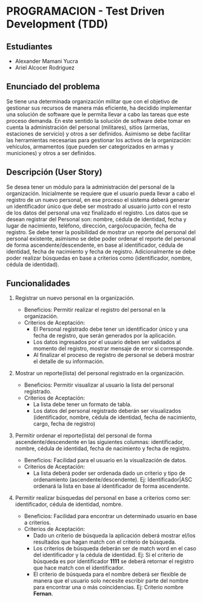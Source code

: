 # PROGRAMACION - Test Driven Development (TDD)

## Estudiantes
  * Alexander Mamani Yucra
  * Ariel Alcocer Rodriguez

## Enunciado del problema
 Se tiene una determinada organización militar que con el objetivo de gestionar sus recursos de manera más eficiente, ha 
 decidido implementar una solución de software que le permita llevar a cabo las tareas que este proceso demanda. 
 En este sentido la solución de software debe tomar en cuenta la administración del personal (militares), sitios (armerías, 
 estaciones de servicio) y otros a ser definidos. Asimismo se debe facilitar las herramientas necesarias para gestionar 
 los activos de la organización: vehículos, armamentos (que pueden ser categorizados en armas y municiones) y otros a ser 
 definidos.

## Descripción (User Story)
 Se desea tener un módulo para la administración del personal de la organización. Inicialmente se requiere que el usuario 
 pueda llevar a cabo el registro de un nuevo personal, en ese proceso el sistema deberá generar un identificador único 
 que debe ser mostrado al usuario junto con el resto de los datos del personal una vez finalizado el registro. Los datos 
 que se desean registrar del Personal son: nombre, cédula de identidad, fecha y lugar de nacimiento, teléfono, dirección, 
 cargo/ocupación, fecha de registro. Se debe tener la posibilidad de mostrar un reporte del personal del personal existente, 
 asímismo se debe poder ordenar el reporte del personal de forma ascendente/descendente, en base al identificador, cédula 
 de identidad, fecha de nacimiento y fecha de registro. Adicionalmente se debe poder realizar búsquedas en base a criterios 
 como (identificador, nombre, cédula de identidad).
 
## Funcionalidades

1. Registrar un nuevo personal en la organización. 
    - Beneficios: Permitir realizar el registro del personal en la organización.
    - Criterios de Aceptación:
        - El Personal registrado debe tener un identificador único y una fecha de registro, que serán generados por la 
        aplicación.
        - Los datos ingresados por el usuario deben ser validados al momento del registro, mostrar mensaje de error si 
        corresponde.
        - Al finalizar el proceso de registro de personal se deberá mostrar el detalle de su información.

2. Mostrar un reporte(lista) del personal registrado en la organización.
    - Beneficios: Permitir visualizar al usuario la lista del personal registrado.
    - Criterios de Aceptación:
      - La lista debe tener un formato de tabla.
      - Los datos del personal registrado deberán ser visualizados (identificador, nombre, cédula de identidad, fecha de 
      nacimiento, cargo, fecha de registro)

3. Permitir ordenar el reporte(lista) del personal de forma ascendente/descendente en las siguientes columnas: identificador, 
nombre, cédula de identidad, fecha de nacimiento y fecha de registro.
    - Beneficios: Facilidad para el usuario en la visualización de datos.
    - Criterios de Aceptación:
      - La lista deberá poder ser ordenada dado un criterio y tipo de ordenamiento (ascendente/descendente). Ej: Identificador|ASC 
      ordenará la lista en base al identificador de forma ascendente.      

4. Permitir realizar búsquedas del personal en base a criterios como ser: identificador, cédula de identidad, nombre.
    - Beneficios: Facilidad para encontrar un determinado usuario en base a criterios.
    - Criterios de Aceptación:
      - Dado un criterio de búsqueda la aplicación deberá mostrar el/los resultados que hagan match con el criterio de búsqueda.
      - Los criterios de búsqueda deberán ser de match word en el caso del identificador y la cédula de identidad. Ej: Si 
      el criterio de búsqueda es por identificador **1111** se deberá retornar el registro que hace match con el identificador.
      - El criterio de búsqueda para el nombre deberá ser flexible de manera que el usuario solo necesite escribir parte 
      del nombre para encontrar una o más coincidencias. Ej: Criterio nombre **Fernan**.
